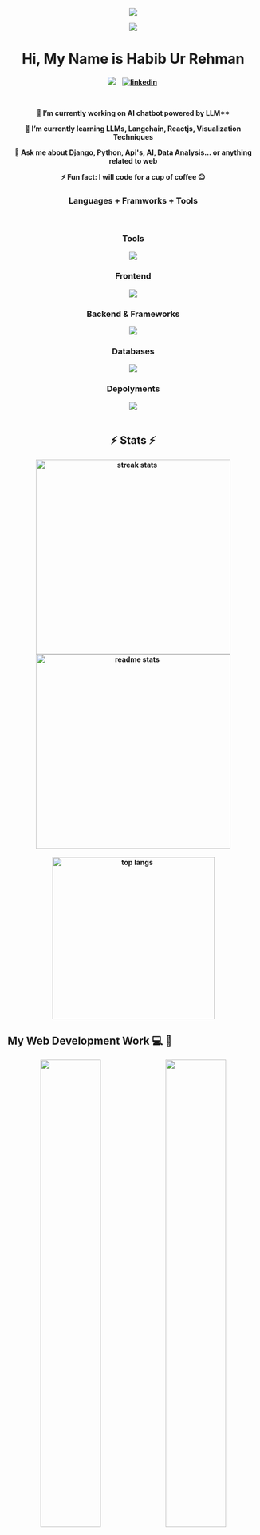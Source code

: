 
<p align = "center"> <img src = "https://github-widgetbox.vercel.app/api/profile?username=Habib-uRehman&data=followers,repositories,stars,commits&theme=darkmode"></p>

  <p align="center"><img src="https://media.giphy.com/media/h408T6Y5GfmXBKW62l/giphy.gif" ></p>



<p>
<h1 align="center" ><b>Hi, My Name is Habib Ur Rehman </h1>
</p>
<p align="center">
<a href="https://xenifylabs.com"><img src="https://img.shields.io/badge/PORTFOLIO-CC6699?style=for-the-badge&logoColor=white alt="Portfolio" /></a>&nbsp;
</a>&nbsp;
<a href="https://www.linkedin.com/in/habibrehman123/"><img src="https://img.shields.io/badge/Linkedin-1DA1F2?style=for-the-badge&logo=linkedin&logoColor=white" alt="linkedin" /></a>&nbsp;

</p>
<br />

<div align="center">
 
 🔭 I’m currently working on AI chatbot powered by LLM**
 
 🌱 I’m currently learning **LLMs, Langchain, Reactjs, Visualization Techniques**

 💬 Ask me about **Django, Python, Api's, AI, Data Analysis... or anything related to web**

 ⚡ Fun fact: **I will code for a cup of coffee 😊**
 
 </div>


  <p>
  <h3 align="center"><b>Languages + Framworks + Tools</b> </h3>
  </p>

<br>


  <div align="center">
    <h3 align="center" ><b>Tools</b> </h3>
    <img src="https://skillicons.dev/icons?i=vscode,github,git,postman,figma,ai,idea,anaconda" /><br>
    <h3 align="center" ><b>Frontend</b> </h3>
    <img src="https://skillicons.dev/icons?i=react,bootstrap,html,css,tailwind" /><br>
    <h3 align="center"><b>Backend & Frameworks</b> </h3>
    <img src="https://skillicons.dev/icons?i=jquery,python,php,javascript,django,flask,electron,laravel" /><br>
    <h3 align="center"><b>Databases</b> </h3>
    <img src="https://skillicons.dev/icons?i=mongodb,postgres,sqlite,mysql" /><br>
    <h3 align="center"><b>Depolyments</b> </h3>
    <img src="https://skillicons.dev/icons?i=gcp,aws,linux,docker,bash,vercel,nginx" /><br>
</div>
 



<br>
<h2 align="center">⚡ Stats ⚡</h2>
<div align=center>
  <img width=390 src="https://streak-stats.demolab.com/?user=Habib-uRehman&count_private=true&theme=nord&border_radius=10" alt="streak stats"/>
  
  
  <img width=390 src="https://github-readme-stats.vercel.app/api?username=Habib-uRehman&show_icons=true&theme=nord&border_radius=10" alt="readme stats" />
  <br>
  <br>
  <img width=325 align="center" src="https://github-readme-stats.vercel.app/api/top-langs/?username=Habib-uRehman&hide=HTML&langs_count=8&layout=compact&theme=nord&border_radius=10&size_weight=0.5&count_weight=0.5&exclude_repo=github-readme-stats" alt="top langs" />
</div>

## My Web Development Work 💻 💼

<div align="center">
    <a href="https://github.com/shahzoor123/Hall_Management_Saas"> <img width="49%"
 src="https://github.com/Habib-uRehman/portfolio-images/blob/main/hall/dash.jpg"/></a>
     <a href="https://github.com/shahzoor123/Hall_Management_Saas"> <img width="49%"    src="https://github.com/Habib-uRehman/portfolio-images/blob/main/hall/events.jpg"/></a>
  <a href="https://github.com/Habib-uRehman"> <img width="49%"   src="https://github.com/Habib-uRehman/portfolio-images/blob/main/ecom/ecom%202.jpg"/> </a>
   <a href="https://github.com/Habib-uRehman"> <img width="49%"  src="https://github.com/Habib-uRehman/portfolio-images/blob/main/ecom/ecom.jpg"/> </a>
   <a href="https://github.com/Habib-uRehman" ><img width="49%" 
 src="https://github.com/Habib-uRehman/portfolio-images/blob/main/eticket/Home.png"/></a>
    <a href="https://github.com/Habib-uRehman"> <img width="49%"  src="https://github.com/Habib-uRehman/portfolio-images/blob/main/eticket/busses.png"/></a>
    <a href="https://github.com/Habib-uRehman"> <img src="https://github.com/Habib-uRehman/portfolio-images/blob/main/cobra/cobra%205.jpg"/></a>
    <a href="https://github.com/Habib-uRehman"> <img width="49%"  src="https://github.com/Habib-uRehman/portfolio-images/blob/main/electron/Alkhidmat%20image%202.jpg"/></a>
    <a href="https://github.com/Habib-uRehman"> <img width="49%"  src="https://github.com/Habib-uRehman/portfolio-images/blob/main/electron/Alkhidmat%20image%203.jpg"/></a>
     
    
</div>
 

